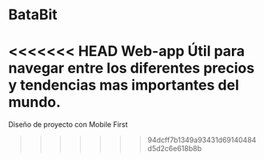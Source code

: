 # BataBit
<<<<<<< HEAD
Web-app Útil para navegar entre los diferentes precios y tendencias mas importantes del mundo.
=======
Diseño de proyecto con Mobile First
>>>>>>> 94dcff7b1349a93431d69140484d5d2c6e618b8b
